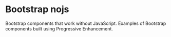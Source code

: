 # Bootstrap nojs
Bootstrap components that work without JavaScript. Examples of Bootstrap components built using Progressive Enhancement.
